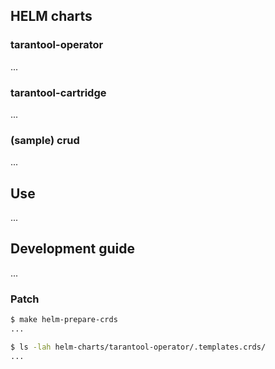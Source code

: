 ## HELM charts

### tarantool-operator

...

### tarantool-cartridge

...

### (sample) crud

...

## Use

...

## Development guide

...

### Patch

```bash
$ make helm-prepare-crds
...

$ ls -lah helm-charts/tarantool-operator/.templates.crds/
...

```

